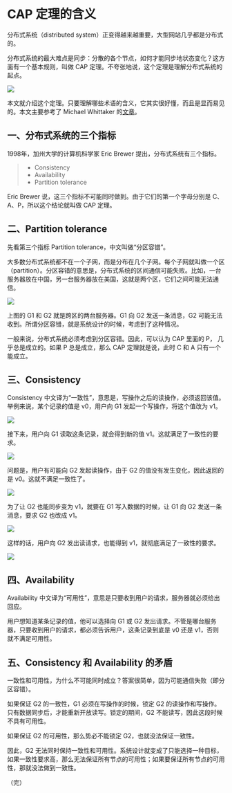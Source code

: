 # CAP 定理的含义
 
分布式系统（distributed system）正变得越来越重要，大型网站几乎都是分布式的。

分布式系统的最大难点是同步：分散的各个节点，如何才能同步地状态变化？这方面有一个基本规则，叫做 CAP 定理。不夸张地说，这个定理是理解分布式系统的起点。

![](https://www.wangbase.com/blogimg/asset/201807/bg2018071607.jpg)

本文就介绍这个定理。只要理解哪些术语的含义，它其实很好懂，而且是显而易见的。本文主要参考了 Michael Whittaker 的[文章](https://mwhittaker.github.io/blog/an_illustrated_proof_of_the_cap_theorem/)。

## 一、分布式系统的三个指标

1998年，加州大学的计算机科学家 Eric Brewer 提出，分布式系统有三个指标。

> - Consistency
> - Availability
> - Partition tolerance

Eric Brewer 说，这三个指标不可能同时做到。由于它们的第一个字母分别是 C、A、P，所以这个结论就叫做 CAP 定理。

## 二、Partition tolerance

先看第三个指标 Partition tolerance，中文叫做“分区容错”。

大多数分布式系统都不在一个子网，而是分布在几个子网。每个子网就叫做一个区（partition）。分区容错的意思是，分布式系统的区间通信可能失败。比如，一台服务器放在中国，另一台服务器放在美国，这就是两个区，它们之间可能无法通信。

![](https://www.wangbase.com/blogimg/asset/201807/bg2018071601.png)

上图的 G1 和 G2 就是跨区的两台服务器。G1 向 G2 发送一条消息，G2 可能无法收到。所谓分区容错，就是系统设计的时候，考虑到了这种情况。

一般来说，分布式系统必须考虑到分区容错。因此，可以认为 CAP 里面的 P， 几乎总是成立的。如果 P 总是成立，那么 CAP 定理就是说，此时 C 和 A 只有一个能成立。

## 三、Consistency

Consistency 中文译为“一致性”，意思是，写操作之后的读操作，必须返回该值。举例来说，某个记录的值是 v0，用户向 G1 发起一个写操作，将这个值改为 v1。

![](https://www.wangbase.com/blogimg/asset/201807/bg2018071602.png)

接下来，用户向 G1 读取这条记录，就会得到新的值 v1。这就满足了一致性的要求。

![](https://www.wangbase.com/blogimg/asset/201807/bg2018071603.png)

问题是，用户有可能向 G2 发起读操作，由于 G2 的值没有发生变化，因此返回的是 v0。这就不满足一致性了。

![](https://www.wangbase.com/blogimg/asset/201807/bg2018071604.png)

为了让 G2 也能同步变为 v1，就要在 G1 写入数据的时候，让 G1 向 G2 发送一条消息，要求 G2 也改成 v1。

![](https://www.wangbase.com/blogimg/asset/201807/bg2018071605.png)

这样的话，用户向 G2 发出读请求，也能得到 v1，就彻底满足了一致性的要求。

![](https://www.wangbase.com/blogimg/asset/201807/bg2018071606.png)

## 四、Availability

Availability 中文译为“可用性”，意思是只要收到用户的请求，服务器就必须给出回应。

用户想知道某条记录的值，他可以选择向 G1 或 G2 发出请求。不管是哪台服务器，只要收到用户的请求，都必须告诉用户，这条记录到底是 v0 还是 v1，否则就不满足可用性。

## 五、Consistency 和 Availability 的矛盾

一致性和可用性，为什么不可能同时成立？答案很简单，因为可能通信失败（即分区容错）。

如果保证 G2 的一致性，G1 必须在写操作的时候，锁定 G2 的读操作和写操作。只有数据同步后，才能重新开放读写。锁定的期间，G2 不能读写，因此这段时候不具有可用性。

如果保证 G2 的可用性，那么势必不能锁定 G2，也就没法保证一致性。

因此，G2 无法同时保持一致性和可用性。系统设计就变成了只能选择一种目标，如果一致性要求高，那么无法保证所有节点的可用性；如果要保证所有节点的可用性，那就没法做到一致性。

（完）
